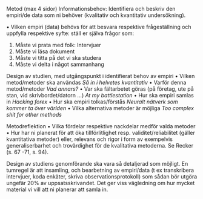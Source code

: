 Metod (max 4 sidor)
Informationsbehov: Identifiera och beskriv den empiri/de data som ni behöver (kvalitativ och kvantitativ undersökning).

• Vilken empiri (data) behövs för att besvara respektive frågeställning och uppfylla respektive syfte: ställ er själva frågor som:
1. Måste vi prata med folk: Intervjuer
2. Måste vi läsa dokument
3. Måste vi titta på det vi ska studera
4. Måste vi delta i något sammanhang

Design av studien, med utgångspunkt i identifierat behov av empiri
• Vilken metod/metoder ska användas *Så in i helvetes kvantitativ*
• Varför denna metod/metoder *Vad annars?*
• Var ska fältarbetet göras (på företag, ute på stan, vid skrivbordet/datorn ...) *At my battlestation*
• Hur ska empiri samlas in *Hacking forex*
• Hur ska empiri tolkas/förstås *Neuralt nätverk som kommer ta över världen*
• Vilka alternativa metoder är möjliga *Too complex shit for other methods*

Metodreflektion
• Vilka fördelar respektive nackdelar medför valda metoder 
• Hur har ni planerat för att öka tillförlitlighet resp. validitet/reliabilitet (gäller
kvantitativa metoder) eller, relevans och rigor i form av exempelvis generaliserbarhet och trovärdighet för de kvalitativa metoderna. Se Recker (s. 67 -71, s. 94).

Design av studiens genomförande ska vara så detaljerad som möjligt. En tumregel är att insamling, och bearbetning av empiri/data (t ex transkribera intervjuer, koda enkäter, skriva observationsprotokoll) som sådan bör utgöra ungefär 20% av uppsatsskrivandet. Det ger viss vägledning om hur mycket material vi vill att ni planerar att samla in.
